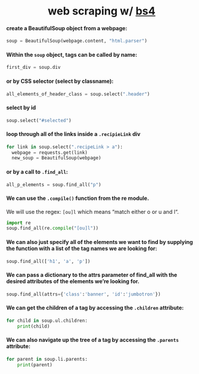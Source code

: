 <div align="center">
  
# web scraping w/ [bs4](https://beautiful-soup-4.readthedocs.io/en/latest/)

</div>

#### create a BeautifulSoup object from a webpage:
```py
soup = BeautifulSoup(webpage.content, "html.parser")
```

#### Within the `soup` object, tags can be called by name:
```py
first_div = soup.div
```

#### or by CSS selector (select by classname):
```py
all_elements_of_header_class = soup.select(".header")
```


#### select by id
```py
soup.select("#selected")
```

#### loop through all of the links inside a `.recipieLink` div
```py
for link in soup.select(".recipeLink > a"):
  webpage = requests.get(link)
  new_soup = BeautifulSoup(webpage)
```

#### or by a call to `.find_all`:
```py
all_p_elements = soup.find_all("p")
```

#### We can use the `.compile()` function from the re module.
We will use the regex: `[ou]l` which means “match either o or u and l“.
```py
import re
soup.find_all(re.compile("[ou]l"))
```

#### We can also just specify all of the elements we want to find by supplying the function with a list of the tag names we are looking for:
```py
soup.find_all(['h1', 'a', 'p'])
```

#### We can pass a dictionary to the attrs parameter of find_all with the desired attributes of the elements we’re looking for. 
```py
soup.find_all(attrs={'class':'banner', 'id':'jumbotron'})
```

#### We can get the children of a tag by accessing the `.children` attribute:
```py
for child in soup.ul.children:
    print(child)
```

#### We can also navigate up the tree of a tag by accessing the `.parents` attribute:
```py
for parent in soup.li.parents:
    print(parent)
```
